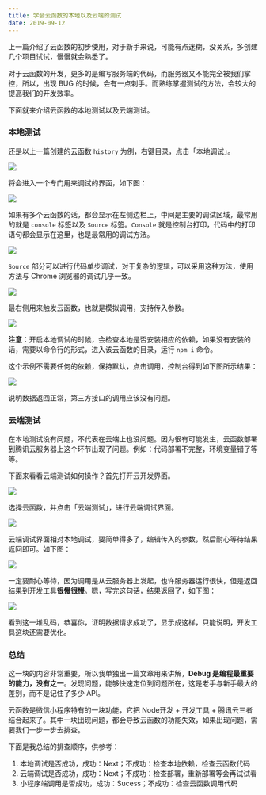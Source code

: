 ```yaml
---
title: 学会云函数的本地以及云端的测试
date: 2019-09-12
---
```


上一篇介绍了云函数的初步使用，对于新手来说，可能有点迷糊，没关系，多创建几个项目试试，慢慢就会熟悉了。

对于云函数的开发，更多的是编写服务端的代码，而服务器又不能完全被我们掌控，所以，出现 BUG 的时候，会有一点刺手。而熟练掌握测试的方法，会较大的提高我们的开发效率。

下面就来介绍云函数的本地测试以及云端测试。

### 本地测试
还是以上一篇创建的云函数 `history` 为例，右键目录，点击「本地调试」。

![](/image/collections/miniprogram/2019-09-12-08-29-39.png)

将会进入一个专门用来调试的界面，如下图：

![](/image/collections/miniprogram/2019-09-12-08-31-16.png)

如果有多个云函数的话，都会显示在左侧边栏上，中间是主要的调试区域，最常用的就是 `console` 标签以及 `Source` 标签。`Console` 就是控制台打印，代码中的打印语句都会显示在这里，也是最常用的调试方法。

![](/image/collections/miniprogram/2019-09-12-08-32-53.png)

`Source` 部分可以进行代码单步调试，对于复杂的逻辑，可以采用这种方法，使用方法与 Chrome 浏览器的调试几乎一致。

![](/image/collections/miniprogram/2019-09-12-08-34-56.png)

最右侧用来触发云函数，也就是模拟调用，支持传入参数。

![](/image/collections/miniprogram/2019-09-12-14-22-55.png)

**注意**：开启本地调试的时候，会检查本地是否安装相应的依赖，如果没有安装的话，需要以命令行的形式，进入该云函数的目录，运行 `npm i` 命令。

这个示例不需要任何的依赖，保持默认，点击调用，控制台得到如下图所示结果：

![](/image/collections/miniprogram/2019-09-12-14-27-22.png)

说明数据返回正常，第三方接口的调用应该没有问题。

### 云端测试
在本地测试没有问题，不代表在云端上也没问题。因为很有可能发生，云函数部署到腾讯云服务器上这个环节出现了问题。例如：代码部署不完整，环境变量错了等等。

下面来看看云端测试如何操作？首先打开云开发界面。

![](/image/collections/miniprogram/2019-09-12-14-32-18.png)

选择云函数，并点击「云端测试」，进行云端调试界面。

![](/image/collections/miniprogram/2019-09-12-14-32-57.png)

云端调试界面相对本地调试，要简单得多了，编辑传入的参数，然后耐心等待结果返回即可。如下图：

![](/image/collections/miniprogram/2019-09-12-14-38-12.png)

一定要耐心等待，因为调用是从云服务器上发起，也许服务器运行很快，但是返回结果到开发工具**很慢很慢**。嗯，写完这句话，结果返回了，如下图：

![](/image/collections/miniprogram/2019-09-12-14-37-32.png)

看到这一堆乱码，恭喜你，证明数据请求成功了，显示成这样，只能说明，开发工具这块还需要优化。

### 总结
这一块的内容非常重要，所以我单独出一篇文章用来讲解，**Debug 是编程最重要的能力，没有之一**。发现问题，能够快速定位到问题所在，这是老手与新手最大的差别，而不是记住了多少 API。

云函数是微信小程序特有的一块功能，它把 Node开发 + 开发工具 + 腾讯云三者结合起来了。其中一块出现问题，都会导致云函数的功能失效，如果出现问题，需要我们一步一步去排查。

下面是我总结的排查顺序，供参考：

1. 本地调试是否成功，成功：Next；不成功：检查本地依赖，检查云函数代码
2. 云端调试是否成功，成功：Next；不成功：检查部署，重新部署等会再试试看
3. 小程序端调用是否成功，成功：Sucess；不成功：检查云函数调用代码
